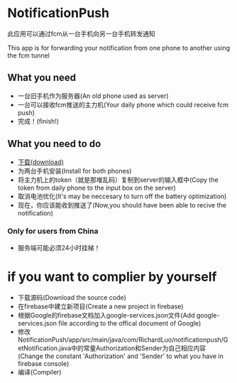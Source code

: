 # NotificationPush
此应用可以通过fcm从一台手机向另一台手机转发通知

This app is for forwarding your notification from one phone to another using the fcm tunnel

## What you need
* 一台旧手机作为服务器(An old phone used as server)
* 一台可以接收fcm推送的主力机(Your daily phone which could receive fcm push)
* 完成！(finish!)

## What you need to do
*  [下载(download)](https://github.com/CJieLuo/NotificationPush/raw/master/app/release/app-release.apk "下载")
* 为两台手机安装(Install for both phones)
* 将主力机上的token（就是那堆乱码）复制到server的输入框中(Copy the token from daily phone to the input box on the server)
* 取消电池优化(It's may be neccesary to turn off the battery optimization)
* 现在，你应该能收到推送了(Now,you should have been able to recive the notification)

### Only for users from China
* 服务端可能必须24小时挂梯！

# if you want to complier by yourself
* 下载源码(Download the source code)
* 在firebase中建立新项目(Create a new project in firebase)
* 根据Google的firebase文档加入google-services.json文件(Add google-services.json file according to the offical document of Google)
* 修改NotificationPush/app/src/main/java/com/RichardLuo/notificationpush/GetNotification.java中的常量Authorization和Sender为自己相应内容
(Change the constant 'Authorization' and 'Sender' to what you have in firebase console)
* 编译(Compiler)

